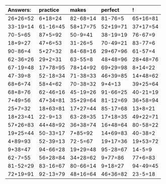| Answers: | practice | makes | perfect | ! |
| :--- | :--- | :--- | :--- | :--- |
| 26+26=52 | 6+18=24 | 82-68=14 | 81-76=5 | 65+16=81 | 
| 33-19=14 | 61-16=45 | 58+17=75 | 52+19=71 | 37+17=54 | 
| 70-5=65 | 87+5=92 | 50-9=41 | 38-19=19 | 76-67=9 | 
| 18+9=27 | 47+6=53 | 31-26=5 | 70-49=21 | 83-77=6 | 
| 90-86=4 | 5+27=32 | 84-68=16 | 29+67=96 | 61-57=4 | 
| 62-36=26 | 29+2=31 | 63-55=8 | 48+48=96 | 28+48=76 | 
| 67-19=48 | 17+78=95 | 78+14=92 | 69+29=98 | 8+14=22 | 
| 47-39=8 | 52-18=34 | 71-38=33 | 46+39=85 | 14+48=62 | 
| 68+6=74 | 58+4=62 | 70-38=32 | 9+4=13 | 39+25=64 | 
| 68+8=76 | 62-46=16 | 45-19=26 | 91-66=25 | 40-21=19 | 
| 7+49=56 | 47+34=81 | 35+29=64 | 81-12=69 | 36+58=94 | 
| 25+7=32 | 18+63=81 | 17+27=44 | 85-17=68 | 13+8=21 | 
| 18+23=41 | 22-9=13 | 63-28=35 | 17+18=35 | 49+22=71 | 
| 57+26=83 | 44+48=92 | 36+38=74 | 16+48=64 | 80-58=22 | 
| 19+25=44 | 50-33=17 | 7+85=92 | 14+69=83 | 40-38=2 | 
| 4+89=93 | 52-39=13 | 72-5=67 | 19+17=36 | 19+53=72 | 
| 9+38=47 | 94-66=28 | 19+29=48 | 95-28=67 | 14-5=9 | 
| 62-7=55 | 56+28=84 | 34+28=62 | 9+77=86 | 77+6=83 | 
| 81-52=29 | 83-16=67 | 80-66=14 | 9+18=27 | 94-49=45 | 
| 72+19=91 | 92-13=79 | 48+16=64 | 46+36=82 | 23-5=18 | 
